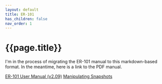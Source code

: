 ```yaml
---
layout: default
title: ER-101
has_children: false
nav_order: 1
---
```


# {{page.title}}

I'm in the process of migrating the ER-101 manual to this markdown-based format.  In the meantime, here is a link to the PDF manual.

[ER-101 User Manual (v2.09)](/images/er-101-user-manual-f2.09.pdf)
[Manipulating Snapshots](/er-101/snapshots.md)
